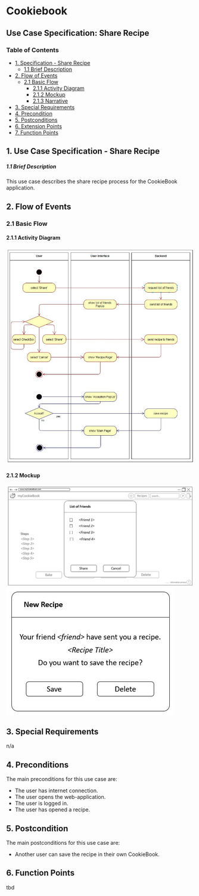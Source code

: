 # Cookiebook
## Use Case Specification: Share Recipe
### Table of Contents
- [1. Specification - Share Recipe](#1-specification-ShareRecipe)
    - [1.1 Brief Description](#11-brief-description)
- [2. Flow of Events](#2-flow-of-events)
    - [2.1 Basic Flow](#21-basic-flow)
        - [2.1.1 Activity Diagram](#211-activity-diagram)
        - [2.1.2 Mockup](#212-mockup)
        - [2.1.3 Narrative](#213-narrative)
- [3. Special Requirements](#3-special-requirements)
- [4. Precondition](#4-preconditions)  
- [5. Postconditions](#5-postconditions)
- [6. Extension Points](#6-extension-points)
- [7. Function Points](#7-function-points)

## 1. Use Case Specification - Share Recipe
##### 1.1 Brief Description
This use case describes the share recipe process for the CookieBook application.

## 2. Flow of Events
### 2.1 Basic Flow
#### 2.1.1 Activity Diagram
![Activity Diagram](images/UCD_ShareRecipe.JPG)
#### 2.1.2 Mockup
![MockUp_ShareView](images/ShareRecipePage.JPG)
![MockUp_GetView](images/ShareRecipe_PopUp.JPG)
## 3. Special Requirements
n/a
## 4. Preconditions
The main preconditions for this use case are:
- The user has internet connection.
- The user opens the web-application.
- The user is logged in.
- The user has opened a recipe.
## 5. Postcondition
The main postconditions for this use case are:
 - Another user can save the recipe in their own CookieBook.
## 6. Function Points
tbd                                                                                                                                                        
